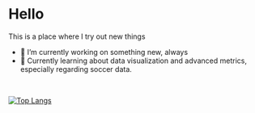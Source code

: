 # Hello
This is a place where I try out new things

- 🔭 I’m currently working on something new, always
- 🌱 Currently learning about data visualization and advanced metrics, especially regarding soccer data.

</br>

[![Top Langs](https://github-readme-stats.vercel.app/api/top-langs/?username=boonjo&layout=compact)](https://github.com/anuraghazra/github-readme-stats)
